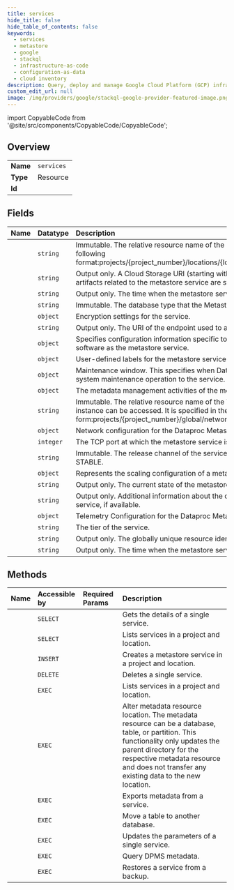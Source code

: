 ```yaml
---
title: services
hide_title: false
hide_table_of_contents: false
keywords:
  - services
  - metastore
  - google    
  - stackql
  - infrastructure-as-code
  - configuration-as-data
  - cloud inventory
description: Query, deploy and manage Google Cloud Platform (GCP) infrastructure and resources using SQL
custom_edit_url: null
image: /img/providers/google/stackql-google-provider-featured-image.png
---
```


import CopyableCode from '@site/src/components/CopyableCode/CopyableCode';




## Overview
<table><tbody>
<tr><td><b>Name</b></td><td><code>services</code></td></tr>
<tr><td><b>Type</b></td><td>Resource</td></tr>
<tr><td><b>Id</b></td><td><CopyableCode code="google.metastore.services" /></td></tr>
</tbody></table>

## Fields
| Name | Datatype | Description |
|:-----|:---------|:------------|
| <CopyableCode code="name" /> | `string` | Immutable. The relative resource name of the metastore service, in the following format:projects/&#123;project_number&#125;/locations/&#123;location_id&#125;/services/&#123;service_id&#125;. |
| <CopyableCode code="artifactGcsUri" /> | `string` | Output only. A Cloud Storage URI (starting with gs://) that specifies where artifacts related to the metastore service are stored. |
| <CopyableCode code="createTime" /> | `string` | Output only. The time when the metastore service was created. |
| <CopyableCode code="databaseType" /> | `string` | Immutable. The database type that the Metastore service stores its data. |
| <CopyableCode code="encryptionConfig" /> | `object` | Encryption settings for the service. |
| <CopyableCode code="endpointUri" /> | `string` | Output only. The URI of the endpoint used to access the metastore service. |
| <CopyableCode code="hiveMetastoreConfig" /> | `object` | Specifies configuration information specific to running Hive metastore software as the metastore service. |
| <CopyableCode code="labels" /> | `object` | User-defined labels for the metastore service. |
| <CopyableCode code="maintenanceWindow" /> | `object` | Maintenance window. This specifies when Dataproc Metastore may perform system maintenance operation to the service. |
| <CopyableCode code="metadataManagementActivity" /> | `object` | The metadata management activities of the metastore service. |
| <CopyableCode code="network" /> | `string` | Immutable. The relative resource name of the VPC network on which the instance can be accessed. It is specified in the following form:projects/&#123;project_number&#125;/global/networks/&#123;network_id&#125;. |
| <CopyableCode code="networkConfig" /> | `object` | Network configuration for the Dataproc Metastore service.Next available ID: 4 |
| <CopyableCode code="port" /> | `integer` | The TCP port at which the metastore service is reached. Default: 9083. |
| <CopyableCode code="releaseChannel" /> | `string` | Immutable. The release channel of the service. If unspecified, defaults to STABLE. |
| <CopyableCode code="scalingConfig" /> | `object` | Represents the scaling configuration of a metastore service. |
| <CopyableCode code="state" /> | `string` | Output only. The current state of the metastore service. |
| <CopyableCode code="stateMessage" /> | `string` | Output only. Additional information about the current state of the metastore service, if available. |
| <CopyableCode code="telemetryConfig" /> | `object` | Telemetry Configuration for the Dataproc Metastore service. |
| <CopyableCode code="tier" /> | `string` | The tier of the service. |
| <CopyableCode code="uid" /> | `string` | Output only. The globally unique resource identifier of the metastore service. |
| <CopyableCode code="updateTime" /> | `string` | Output only. The time when the metastore service was last updated. |
## Methods
| Name | Accessible by | Required Params | Description |
|:-----|:--------------|:----------------|:------------|
| <CopyableCode code="get" /> | `SELECT` | <CopyableCode code="locationsId, projectsId, servicesId" /> | Gets the details of a single service. |
| <CopyableCode code="list" /> | `SELECT` | <CopyableCode code="locationsId, projectsId" /> | Lists services in a project and location. |
| <CopyableCode code="create" /> | `INSERT` | <CopyableCode code="locationsId, projectsId" /> | Creates a metastore service in a project and location. |
| <CopyableCode code="delete" /> | `DELETE` | <CopyableCode code="locationsId, projectsId, servicesId" /> | Deletes a single service. |
| <CopyableCode code="_list" /> | `EXEC` | <CopyableCode code="locationsId, projectsId" /> | Lists services in a project and location. |
| <CopyableCode code="alter_location" /> | `EXEC` | <CopyableCode code="locationsId, projectsId, servicesId" /> | Alter metadata resource location. The metadata resource can be a database, table, or partition. This functionality only updates the parent directory for the respective metadata resource and does not transfer any existing data to the new location. |
| <CopyableCode code="export_metadata" /> | `EXEC` | <CopyableCode code="locationsId, projectsId, servicesId" /> | Exports metadata from a service. |
| <CopyableCode code="move_table_to_database" /> | `EXEC` | <CopyableCode code="locationsId, projectsId, servicesId" /> | Move a table to another database. |
| <CopyableCode code="patch" /> | `EXEC` | <CopyableCode code="locationsId, projectsId, servicesId" /> | Updates the parameters of a single service. |
| <CopyableCode code="query_metadata" /> | `EXEC` | <CopyableCode code="locationsId, projectsId, servicesId" /> | Query DPMS metadata. |
| <CopyableCode code="restore" /> | `EXEC` | <CopyableCode code="locationsId, projectsId, servicesId" /> | Restores a service from a backup. |

